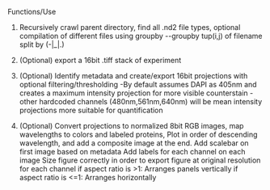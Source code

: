 Functions/Use

1. Recursively crawl parent directory,
   find all .nd2 file types,
   optional compilation of different files using groupby
   --groupby tup(i,j) of filename split by (-|\_|.)

2. (Optional) export a 16bit .tiff stack of experiment

3. (Optional) Identify metadata and create/export 16bit projections
   with optional filtering/thresholding
   -By default assumes DAPI as 405nm
   and creates a maximum intensity projection for more visible
   counterstain
   -other hardcoded channels (480nm,561nm,640nm) will be
   mean intensity projections more suitable for quantification

4. (Optional) Convert projections to normalized 8bit RGB images,
   map wavelengths to colors and labeled proteins,
   Plot in order of descending wavelength, and add
   a composite image at the end.
   Add scalebar on first image based on metadata
   Add labels for each channel on each image
   Size figure correctly in order to export figure at original resolution for each channel
   if aspect ratio is >1:
   Arranges panels vertically
   if aspect ratio is <=1:
   Arranges horizontally
